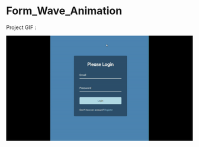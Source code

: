 # Form_Wave_Animation

Project GIF :

![](https://github.com/hamdeth3/Projects/blob/main/8-Form%20Wave%20Animation/formWaveAnimationGIF.gif)
